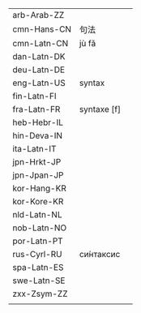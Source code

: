 | | | |
|-|-|-|
| arb-Arab-ZZ |  |  |
| cmn-Hans-CN | 句法 |  |
| cmn-Latn-CN | jù fǎ |  |
| dan-Latn-DK |  |  |
| deu-Latn-DE |  |  |
| eng-Latn-US | syntax |  |
| fin-Latn-FI |  |  |
| fra-Latn-FR | syntaxe [f] |  |
| heb-Hebr-IL |  |  |
| hin-Deva-IN |  |  |
| ita-Latn-IT |  |  |
| jpn-Hrkt-JP |  |  |
| jpn-Jpan-JP |  |  |
| kor-Hang-KR |  |  |
| kor-Kore-KR |  |  |
| nld-Latn-NL |  |  |
| nob-Latn-NO |  |  |
| por-Latn-PT |  |  |
| rus-Cyrl-RU | си́нтаксис |  |
| spa-Latn-ES |  |  |
| swe-Latn-SE |  |  |
| zxx-Zsym-ZZ |  |  |
|  |  |  |